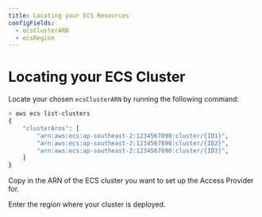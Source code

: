 ```yaml
---
title: Locating your ECS Resources
configFields:
  - ecsClusterARN
  - ecsRegion
---
```


# Locating your ECS Cluster

Locate your chosen `ecsClusterARN` by running the following command:

```bash
> aws ecs list-clusters
{
    "clusterArns": [
        "arn:aws:ecs:ap-southeast-2:1234567890:cluster/{ID1}",
        "arn:aws:ecs:ap-southeast-2:1234567890:cluster/{ID2}",
        "arn:aws:ecs:ap-southeast-2:1234567890:cluster/{ID3}",
    ]
}
```

Copy in the ARN of the ECS cluster you want to set up the Access Provider for.

Enter the region where your cluster is deployed.
